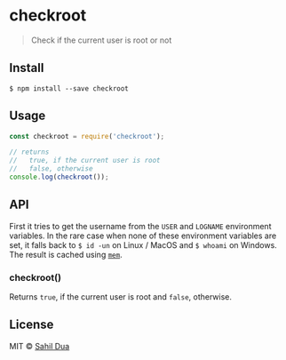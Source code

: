 # checkroot

> Check if the current user is root or not

## Install

```
$ npm install --save checkroot
```

## Usage

```js
const checkroot = require('checkroot');

// returns
//   true, if the current user is root
//   false, otherwise
console.log(checkroot());
```

## API

First it tries to get the username from the `USER` and `LOGNAME` environment variables. In the rare case when none of these environment variables are set, it falls back to `$ id -un` on Linux / MacOS and `$ whoami` on Windows. The result is cached using [`mem`](https://www.npmjs.com/package/mem).

### checkroot()

Returns `true`, if the current user is root and `false`, otherwise.

## License

MIT © [Sahil Dua](http://sahildua.com)
